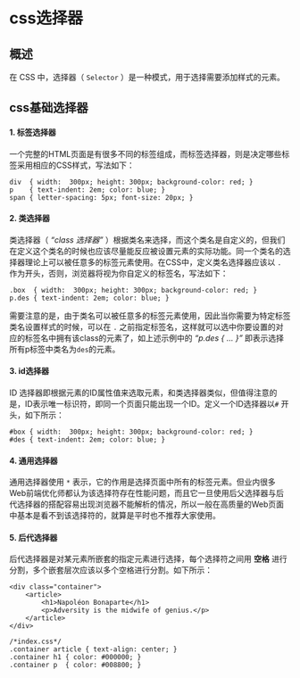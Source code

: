 # css选择器

## 概述

在 CSS 中，选择器（ `Selector` ）是一种模式，用于选择需要添加样式的元素。

## css基础选择器

#### 1. 标签选择器

一个完整的HTML页面是有很多不同的标签组成，而标签选择器，则是决定哪些标签采用相应的CSS样式，写法如下：

```
div  { width:  300px; height: 300px; background-color: red; }
p    { text-indent: 2em; color: blue; }
span { letter-spacing: 5px; font-size: 20px; }

```

#### 2. 类选择器

类选择器（ *“class 选择器”* ）根据类名来选择，而这个类名是自定义的，但我们在定义这个类名的时候也应该尽量能反应被设置元素的实际功能。同一个类名的选择器理论上可以被任意多的标签元素使用。在CSS中，定义类名选择器应该以 `.` 作为开头，否则，浏览器将视为你自定义的标签名，写法如下：

```
.box  { width:  300px; height: 300px; background-color: red; }
p.des { text-indent: 2em; color: blue; }

```

需要注意的是，由于类名可以被任意多的标签元素使用，因此当你需要为特定标签类名设置样式的时候，可以在 `.` 之前指定标签名，这样就可以选中你要设置的对应的标签名中拥有该class的元素了，如上述示例中的 *“p.des { … }”* 即表示选择所有p标签中类名为`des`的元素。

#### 3. id选择器

ID 选择器即根据元素的ID属性值来选取元素，和类选择器类似，但值得注意的是，ID表示唯一标识符，即同一个页面只能出现一个ID。定义一个ID选择器以`#` 开头，如下所示：

```
#box { width:  300px; height: 300px; background-color: red; }
#des { text-indent: 2em; color: blue; }

```

#### 4. 通用选择器

通用选择器使用 `*` 表示，它的作用是选择页面中所有的标签元素。但业内很多Web前端优化师都认为该选择符存在性能问题，而且它一旦使用后父选择器与后代选择器的搭配容易出现浏览器不能解析的情况，所以一般在高质量的Web页面中基本是看不到该选择符的，就算是平时也不推荐大家使用。

#### 5. 后代选择器

后代选择器是对某元素所嵌套的指定元素进行选择，每个选择符之间用 **空格** 进行分割，多个嵌套层次应该以多个空格进行分割。如下所示：

```
<div class="container">
    <article>
        <h1>Napoléon Bonaparte</h1>
        <p>Adversity is the midwife of genius.</p>
    </article>
</div>

/*index.css*/
.container article { text-align: center; }
.container h1 { color: #000000; }
.container p  { color: #008800; }
```
